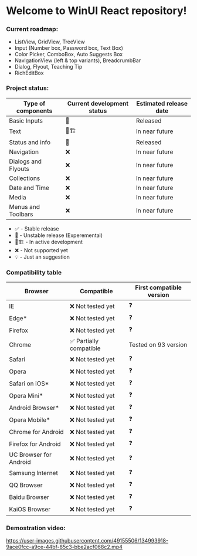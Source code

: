 # Welcome to WinUI React repository!

### Current roadmap:

- ListView, GridView, TreeView
- Input (Number box, Password box, Text Box)
- Color Picker, ComboBox, Auto Suggests Box
- NavigationView (left & top variants), BreadcrumbBar
- Dialog, Flyout, Teaching Tip
- RichEditBox

### Project status:

| Type of components  | Current development status | Estimated release date |
|---------------------|----------------------------|------------------------|
| Basic Inputs        | 🧪                         | Released              |
| Text                | 🚧🏗️                         | In near future             |
| Status and info     | 🧪                         | Released              |
| Navigation          | ❌                          | In near future         |
| Dialogs and Flyouts | ❌                          | In near future         |
| Collections         | ❌                          | In near future         |
| Date and Time       | ❌                          | In near future         |
| Media               | ❌                          | In near future         |
| Menus and Toolbars  | ❌                          | In near future         |

- ✅ - Stable release
- 🧪 - Unstable release (Experemental)
- 🚧🏗️ - In active development
- ❌ - Not supported yet
- 💡 - Just an suggestion

### Compatibility table

| Browser                | Compatible             | First compatible version |
|------------------------|------------------------|--------------------------|
| IE                     | ❌ Not tested yet       | ❓                        |
| Edge*                  | ❌ Not tested yet       | ❓                        |
| Firefox                | ❌ Not tested yet       | ❓                        |
| Chrome                 | ✅ Partially compatible | Tested on 93 version     |
| Safari                 | ❌ Not tested yet       | ❓                        |
| Opera                  | ❌ Not tested yet       | ❓                        |
| Safari on iOS*         | ❌ Not tested yet       | ❓                        |
| Opera Mini*            | ❌ Not tested yet       | ❓                        |
| Android Browser*       | ❌ Not tested yet       | ❓                        |
| Opera Mobile*          | ❌ Not tested yet       | ❓                        |
| Chrome for Android     | ❌ Not tested yet       | ❓                        |
| Firefox for Android    | ❌ Not tested yet       | ❓                        |
| UC Browser for Android | ❌ Not tested yet       | ❓                        |
| Samsung Internet       | ❌ Not tested yet       | ❓                        |
| QQ Browser             | ❌ Not tested yet       | ❓                        |
| Baidu Browser          | ❌ Not tested yet       | ❓                        |
| KaiOS Browser          | ❌ Not tested yet       | ❓                        |

### Demostration video:

https://user-images.githubusercontent.com/49155506/134993918-9ace0fcc-a9ce-44bf-85c3-bbe2acf068c2.mp4
